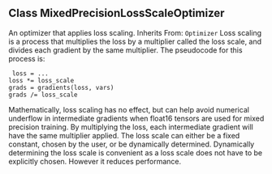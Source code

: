 ## Class MixedPrecisionLossScaleOptimizer
An optimizer that applies loss scaling.
Inherits From: `Optimizer`
Loss scaling is a process that multiplies the loss by a multiplier called the loss scale, and divides each gradient by the same multiplier. The pseudocode for this process is:

```
 loss = ...
loss *= loss_scale
grads = gradients(loss, vars)
grads /= loss_scale
```
Mathematically, loss scaling has no effect, but can help avoid numerical underflow in intermediate gradients when float16 tensors are used for mixed precision training. By multiplying the loss, each intermediate gradient will have the same multiplier applied.
The loss scale can either be a fixed constant, chosen by the user, or be dynamically determined. Dynamically determining the loss scale is convenient as a loss scale does not have to be explicitly chosen. However it reduces performance.
